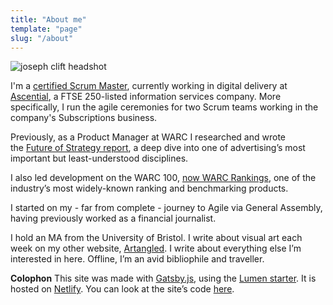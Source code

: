 ```yaml
---
title: "About me"
template: "page"
slug: "/about"
---
```


![joseph clift headshot](/media/headshot.jpg)

I'm a [certified Scrum Master](/media/josephclift_PSMI_certificate.pdf), currently working in digital delivery at [Ascential](https://www.ascential.com/), a FTSE 250-listed information services company. More specifically, I run the agile ceremonies for two Scrum teams working in the company's Subscriptions business.

Previously, as a Product Manager at WARC I researched and wrote the [Future of Strategy report](/media/future-of-strategy.pdf), a deep dive into one of advertising’s most important but least-understood disciplines.

I also led development on the WARC 100, [now WARC Rankings](https://www.warc.com/rankings), one of the industry’s most widely-known ranking and benchmarking products.

I started on my - far from complete - journey to Agile via General Assembly, having previously worked as a financial journalist.

I hold an MA from the University of Bristol. I write about visual art each week on my other website, [Artangled](http://artangled.com). I write about everything else I’m interested in here. Offline, I’m an avid bibliophile and traveller.

**Colophon**
This site was made with [Gatsby.js](https://www.gatsbyjs.org/), using the [Lumen starter](https://github.com/alxshelepenok/gatsby-starter-lumen). It is hosted on [Netlify](https://www.netlify.com/). You can look at the site’s code [here](https://github.com/JMDKC/personal-site).
